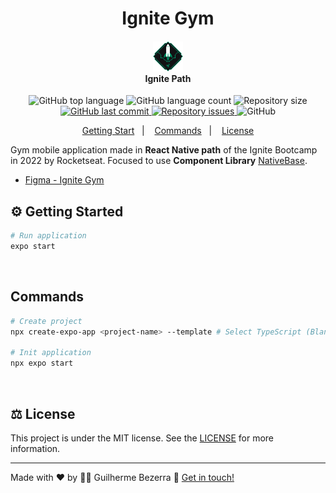 <h1 align="center">
    Ignite Gym
</h1>

<h4 align="center">
  <img src="./assets/rocketseat-ignite-icon.svg" height="48" alt="Logo Ignite"><br> Ignite Path
</h4>


<p align="center">
  <img alt="GitHub top language" src="https://img.shields.io/github/languages/top/gbdsantos/react-native-rocketseat-ignite-gym.svg">

  <img alt="GitHub language count" src="https://img.shields.io/github/languages/count/gbdsantos/react-native-rocketseat-ignite-gym.svg">

  <img alt="Repository size" src="https://img.shields.io/github/repo-size/gbdsantos/react-native-rocketseat-ignite-gym.svg">

  <a href="https://github.com/gbdsantos/react-native-rocketseat-ignite-gym/commits/master">
    <img alt="GitHub last commit" src="https://img.shields.io/github/last-commit/gbdsantos/react-native-rocketseat-ignite-gym.svg">
  </a>

  <a href="https://github.com/gbdsantos/react-native-rocketseat-ignite-gym/issues">
    <img alt="Repository issues" src="https://img.shields.io/github/issues/gbdsantos/react-native-rocketseat-ignite-gym.svg">
  </a>

  <img alt="GitHub" src="https://img.shields.io/github/license/gbdsantos/react-native-rocketseat-ignite-gym.svg">
</p>

<p align="center">
    <a href="#gear-getting-start">Getting Start</a>&nbsp;&nbsp;&nbsp;|&nbsp;&nbsp;&nbsp;
    <a href="#commands">Commands</a>&nbsp;&nbsp;&nbsp;|&nbsp;&nbsp;&nbsp;
    <a href="#balance_scale-license">License</a>
</p>

Gym mobile application made in **React Native path** of the Ignite Bootcamp in 2022 by Rocketseat.
Focused to use **Component Library** [NativeBase](https://nativebase.io/ "NativeBase: Universal Components for React & React Native").


- [Figma - Ignite Gym](https://www.figma.com/community/file/1163926136397847279 "Figma: Ignite Gym")

## :gear: Getting Started

```Bash
# Run application
expo start
```

<br>

## Commands

```Bash
# Create project
npx create-expo-app <project-name> --template # Select TypeScript (Blank)

# Init application
npx expo start
```

<br>

## :balance_scale: License

This project is under the MIT license. See the [LICENSE](https://github.com/gbdsantos/react-native-rocketseat-ignite-gym/blob/master/LICENSE) for more information.

---
Made with ♥ by :man_astronaut: Guilherme Bezerra :wave: [Get in touch!](https://www.linkedin.com/in/gbdsantos/)

